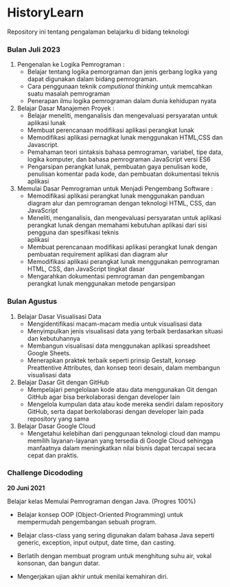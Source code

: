 # HistoryLearn
Repository ini tentang pengalaman belajarku di bidang teknologi

### Bulan Juli 2023
  1.  Pengenalan ke Logika Pemrograman :
      *  Belajar tentang logika pemorgraman dan jenis gerbang logika yang dapat digunakan dalam bidang pemrograman.
      *  Cara penggunaan teknik  *computional thinking* untuk memcahkan suatu masalah pemrograman
      *  Penerapan ilmu logika pemrograman dalam dunia kehidupan nyata
  2.  Belajar Dasar Manajemen Proyek  :
      *  Belajar meneliti, menganalisis dan mengevaluasi persyaratan untuk aplikasi lunak
      *  Membuat perencanaan modifikasi aplikasi perangkat lunak
      *  Memodifikasi aplikasi pernagkat lunak menggunakan HTML,CSS dan Javascript.
      *  Pemahaman teori sintaksis bahasa pemrograman, variabel, tipe data, logika komputer, dan bahasa pemrograman JavaScript versi ES6
      *  Pengarsipan perangkat lunak, pembuatan gaya penulisan kode, penulisan komentar pada kode, dan pembuatan dokumentasi teknis aplikasi
  3. Memulai Dasar Pemrograman untuk Menjadi Pengembang Software :
      -  Memodifikasi aplikasi perangkat lunak menggunakan panduan diagram alur dan pemrograman dengan teknologi HTML, CSS, dan JavaScript
      -  Meneliti, menganalisis, dan mengevaluasi persyaratan untuk aplikasi perangkat lunak dengan memahami kebutuhan aplikasi dari sisi pengguna dan spesifikasi teknis   
         aplikasi
      * Membuat perencanaan modifikasi aplikasi perangkat lunak dengan pembuatan requirement aplikasi dan diagram alur
      * Memodifikasi aplikasi perangkat lunak menggunakan pemrograman HTML, CSS, dan JavaScript tingkat dasar
      * Mengarahkan dokumentasi pemrograman dan pengembangan perangkat lunak menggunakan metode pengarsipan
        
### Bulan Agustus
   1. Belajar Dasar Visualisasi Data
      *  Mengidentifikasi macam-macam media untuk visualisasi data
      *  Menyimpulkan jenis visualisasi data yang terbaik berdasarkan situasi dan kebutuhannya
      *  Membangun visualisasi data menggunakan aplikasi spreadsheet Google Sheets.
      *  Menerapkan praktek terbaik seperti prinsip Gestalt, konsep Preattentive Attributes, dan konsep teori desain, dalam membangun visualisasi data
   2. Belajar Dasar Git dengan GitHub
      * Mempelajari pengelolaan kode atau data menggunakan Git dengan GitHub agar bisa berkolaborasi dengan developer lain
      * Mengelola kumpulan data atau kode mereka sendiri dalam repository GitHub, serta dapat berkolaborasi dengan developer lain pada repository yang sama
   3. Belajar Dasar Google Cloud 
      * Mengetahui kelebihan dari penggunaan teknologi cloud dan mampu memilih layanan-layanan yang tersedia di Google Cloud sehingga manfaatnya dalam meningkatkan nilai            bisnis dapat tercapai secara cepat dan praktis.
### Challenge Dicododing
**20 Juni 2021**  

Belajar kelas Memulai Pemrograman dengan Java. (Progres 100%)

  * Belajar konsep OOP (Object-Oriented Programming) untuk mempermudah pengembangan sebuah program.

  * Belajar class-class yang sering digunakan dalam bahasa Java seperti generic, exception, input output, date time, dan casting. 

  * Berlatih dengan membuat program untuk menghitung suhu air, vokal konsonan, dan bangun datar. 

  * Mengerjakan ujian akhir untuk menilai kemahiran diri.


